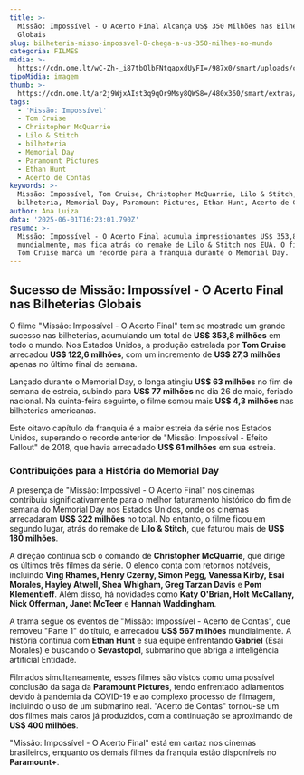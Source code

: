```yaml
---
title: >-
  Missão: Impossível - O Acerto Final Alcança US$ 350 Milhões nas Bilheterias
  Globais
slug: bilheteria-misso-impossvel-8-chega-a-us-350-milhes-no-mundo
categoria: FILMES
midia: >-
  https://cdn.ome.lt/wC-Zh-_i87tbOlbFNtqapxdUyFI=/987x0/smart/uploads/conteudo/fotos/missaoimpossivel8_FUlzCTF.jpg
tipoMidia: imagem
thumb: >-
  https://cdn.ome.lt/ar2j9WjxAIst3q9qOr9Msy8QWS8=/480x360/smart/extras/conteudos/missaoimpossivel8_aJ9RK7J.jpg
tags:
  - 'Missão: Impossível'
  - Tom Cruise
  - Christopher McQuarrie
  - Lilo & Stitch
  - bilheteria
  - Memorial Day
  - Paramount Pictures
  - Ethan Hunt
  - Acerto de Contas
keywords: >-
  Missão: Impossível, Tom Cruise, Christopher McQuarrie, Lilo & Stitch,
  bilheteria, Memorial Day, Paramount Pictures, Ethan Hunt, Acerto de Contas
author: Ana Luiza
data: '2025-06-01T16:23:01.790Z'
resumo: >-
  Missão: Impossível - O Acerto Final acumula impressionantes US$ 353,8 milhões
  mundialmente, mas fica atrás do remake de Lilo & Stitch nos EUA. O filme com
  Tom Cruise marca um recorde para a franquia durante o Memorial Day.
---
```


## Sucesso de Missão: Impossível - O Acerto Final nas Bilheterias Globais

O filme "Missão: Impossível - O Acerto Final" tem se mostrado um grande sucesso nas bilheterias, acumulando um total de **US$ 353,8 milhões** em todo o mundo. Nos Estados Unidos, a produção estrelada por **Tom Cruise** arrecadou **US$ 122,6 milhões**, com um incremento de **US$ 27,3 milhões** apenas no último final de semana.

Lançado durante o Memorial Day, o longa atingiu **US$ 63 milhões** no fim de semana de estreia, subindo para **US$ 77 milhões** no dia 26 de maio, feriado nacional. Na quinta-feira seguinte, o filme somou mais **US$ 4,3 milhões** nas bilheterias americanas.

Este oitavo capítulo da franquia é a maior estreia da série nos Estados Unidos, superando o recorde anterior de "Missão: Impossível - Efeito Fallout" de 2018, que havia arrecadado **US$ 61 milhões** em sua estreia.

### Contribuições para a História do Memorial Day

A presença de "Missão: Impossível - O Acerto Final" nos cinemas contribuiu significativamente para o melhor faturamento histórico do fim de semana do Memorial Day nos Estados Unidos, onde os cinemas arrecadaram **US$ 322 milhões** no total. No entanto, o filme ficou em segundo lugar, atrás do remake de **Lilo & Stitch**, que faturou mais de **US$ 180 milhões**.

A direção continua sob o comando de **Christopher McQuarrie**, que dirige os últimos três filmes da série. O elenco conta com retornos notáveis, incluindo **Ving Rhames, Henry Czerny, Simon Pegg, Vanessa Kirby, Esai Morales, Hayley Atwell, Shea Whigham, Greg Tarzan Davis** e **Pom Klementieff**. Além disso, há novidades como **Katy O'Brian, Holt McCallany, Nick Offerman, Janet McTeer** e **Hannah Waddingham**.

A trama segue os eventos de "Missão: Impossível - Acerto de Contas", que removeu "Parte 1" do título, e arrecadou **US$ 567 milhões** mundialmente. A história continua com **Ethan Hunt** e sua equipe enfrentando **Gabriel** (Esai Morales) e buscando o **Sevastopol**, submarino que abriga a inteligência artificial Entidade.

Filmados simultaneamente, esses filmes são vistos como uma possível conclusão da saga da **Paramount Pictures**, tendo enfrentado adiamentos devido à pandemia da COVID-19 e ao complexo processo de filmagem, incluindo o uso de um submarino real. "Acerto de Contas" tornou-se um dos filmes mais caros já produzidos, com a continuação se aproximando de **US$ 400 milhões**.

"Missão: Impossível - O Acerto Final" está em cartaz nos cinemas brasileiros, enquanto os demais filmes da franquia estão disponíveis no **Paramount+**.
